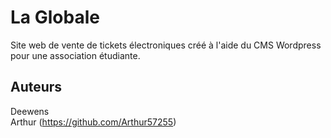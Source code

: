 # La Globale

Site web de vente de tickets électroniques créé à l'aide du CMS Wordpress pour une association étudiante.

## Auteurs

Deewens  
Arthur (https://github.com/Arthur57255)